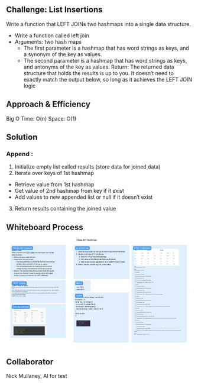 ## Challenge: List Insertions
Write a function that LEFT JOINs two hashmaps into a single data structure.
  * Write a function called left join
  * Arguments: two hash maps
    * The first parameter is a hashmap that has word strings as keys, and a synonym of the key as values.
    * The second parameter is a hashmap that has word strings as keys, and antonyms of the key as values.
Return: The returned data structure that holds the results is up to you. It doesn’t need to exactly match the output below, so long as it achieves the LEFT JOIN logic


## Approach & Efficiency
Big O
Time: O(n)
Space: O(1)

## Solution
### Append :
1. Initialize empty list called results (store data for joined data)
2. Iterate over keys of 1st hashmap
  * Retrieve value from 1st hashmap
  * Get value of 2nd hashmap from key if it exist
  * Add values to new appended list or null if it doesn’t exist
3. Return results containing the joined value

## Whiteboard Process
![lab33whiteboard](hashmap-left-join.png)

## Collaborator
Nick Mullaney, AI for test 


